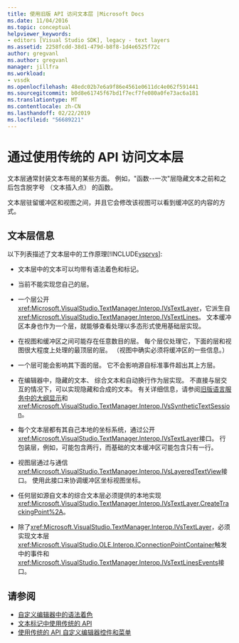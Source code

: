 ```yaml
---
title: 使用旧版 API 访问文本层 |Microsoft Docs
ms.date: 11/04/2016
ms.topic: conceptual
helpviewer_keywords:
- editors [Visual Studio SDK], legacy - text layers
ms.assetid: 2258fcdd-38d1-479d-b8f8-1d4e6525f72c
author: gregvanl
ms.author: gregvanl
manager: jillfra
ms.workload:
- vssdk
ms.openlocfilehash: 48edc02b7e6a9f86e4561e0611dc4e062f591441
ms.sourcegitcommit: b0d8e61745f67bd1f7ecf7fe080a0fe73ac6a181
ms.translationtype: MT
ms.contentlocale: zh-CN
ms.lasthandoff: 02/22/2019
ms.locfileid: "56689221"
---
```

# <a name="access-text-layers-by-using-the-legacy-api"></a>通过使用传统的 API 访问文本层
文本层通常封装文本布局的某些方面。 例如，"函数--一次"层隐藏文本之前和之后包含脱字号 （文本插入点） 的函数。

 文本层驻留缓冲区和视图之间，并且它会修改该视图可以看到缓冲区的内容的方式。

## <a name="text-layer-information"></a>文本层信息
 以下列表描述了文本层中的工作原理[!INCLUDE[vsprvs](../code-quality/includes/vsprvs_md.md)]:

-   文本层中的文本可以均带有语法着色和标记。

-   当前不能实现您自己的层。

-   一个层公开<xref:Microsoft.VisualStudio.TextManager.Interop.IVsTextLayer>，它派生自<xref:Microsoft.VisualStudio.TextManager.Interop.IVsTextLines>。 文本缓冲区本身也作为一个层，就能够查看处理以多态形式使用基础层实现。

-   在视图和缓冲区之间可能存在任意数目的层。 每个层仅处理它，下面的层和视图很大程度上处理的最顶层的层。 （视图中确实必须将缓冲区的一些信息。）

-   一个层可能会影响其下面的层。 它不会影响源自标准事件超出其上方层。

-   在编辑器中，隐藏的文本、 综合文本和自动换行作为层实现。 不直接与层交互的情况下，可以实现隐藏和合成的文本。 有关详细信息，请参阅[旧版语言服务中的大纲显示](../extensibility/internals/outlining-in-a-legacy-language-service.md)和<xref:Microsoft.VisualStudio.TextManager.Interop.IVsSyntheticTextSession>。

-   每个文本层都有其自己本地的坐标系统，通过公开<xref:Microsoft.VisualStudio.TextManager.Interop.IVsTextLayer>接口。 行包装层，例如，可能包含两行，而基础的文本缓冲区可能包含只有一行。

-   视图层通过与通信<xref:Microsoft.VisualStudio.TextManager.Interop.IVsLayeredTextView>接口。 使用此接口来协调缓冲区坐标视图坐标。

-   任何层如源自文本的综合文本层必须提供的本地实现<xref:Microsoft.VisualStudio.TextManager.Interop.IVsTextLayer.CreateTrackingPoint%2A>。

-   除了<xref:Microsoft.VisualStudio.TextManager.Interop.IVsTextLayer>，必须实现文本层<xref:Microsoft.VisualStudio.OLE.Interop.IConnectionPointContainer>触发中的事件和<xref:Microsoft.VisualStudio.TextManager.Interop.IVsTextLinesEvents>接口。

## <a name="see-also"></a>请参阅
- [自定义编辑器中的语法着色](../extensibility/syntax-coloring-in-custom-editors.md)
- [文本标记中使用传统的 API](../extensibility/using-text-markers-with-the-legacy-api.md)
- [使用传统的 API 自定义编辑器控件和菜单](../extensibility/customizing-editor-controls-and-menus-by-using-the-legacy-api.md)